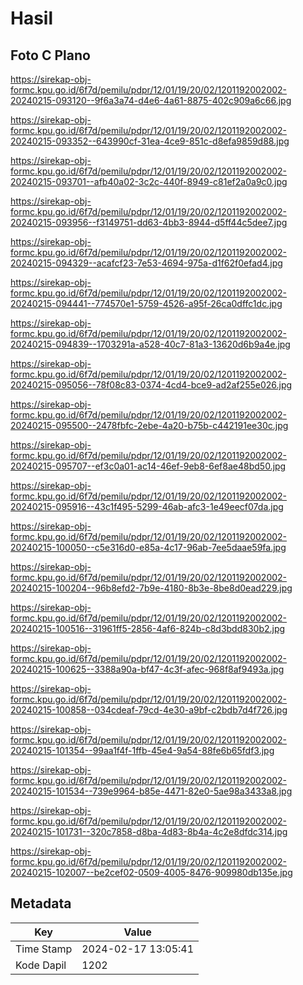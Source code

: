 # Hasil

## Foto C Plano

https://sirekap-obj-formc.kpu.go.id/6f7d/pemilu/pdpr/12/01/19/20/02/1201192002002-20240215-093120--9f6a3a74-d4e6-4a61-8875-402c909a6c66.jpg

https://sirekap-obj-formc.kpu.go.id/6f7d/pemilu/pdpr/12/01/19/20/02/1201192002002-20240215-093352--643990cf-31ea-4ce9-851c-d8efa9859d88.jpg

https://sirekap-obj-formc.kpu.go.id/6f7d/pemilu/pdpr/12/01/19/20/02/1201192002002-20240215-093701--afb40a02-3c2c-440f-8949-c81ef2a0a9c0.jpg

https://sirekap-obj-formc.kpu.go.id/6f7d/pemilu/pdpr/12/01/19/20/02/1201192002002-20240215-093956--f3149751-dd63-4bb3-8944-d5ff44c5dee7.jpg

https://sirekap-obj-formc.kpu.go.id/6f7d/pemilu/pdpr/12/01/19/20/02/1201192002002-20240215-094329--acafcf23-7e53-4694-975a-d1f62f0efad4.jpg

https://sirekap-obj-formc.kpu.go.id/6f7d/pemilu/pdpr/12/01/19/20/02/1201192002002-20240215-094441--774570e1-5759-4526-a95f-26ca0dffc1dc.jpg

https://sirekap-obj-formc.kpu.go.id/6f7d/pemilu/pdpr/12/01/19/20/02/1201192002002-20240215-094839--1703291a-a528-40c7-81a3-13620d6b9a4e.jpg

https://sirekap-obj-formc.kpu.go.id/6f7d/pemilu/pdpr/12/01/19/20/02/1201192002002-20240215-095056--78f08c83-0374-4cd4-bce9-ad2af255e026.jpg

https://sirekap-obj-formc.kpu.go.id/6f7d/pemilu/pdpr/12/01/19/20/02/1201192002002-20240215-095500--2478fbfc-2ebe-4a20-b75b-c442191ee30c.jpg

https://sirekap-obj-formc.kpu.go.id/6f7d/pemilu/pdpr/12/01/19/20/02/1201192002002-20240215-095707--ef3c0a01-ac14-46ef-9eb8-6ef8ae48bd50.jpg

https://sirekap-obj-formc.kpu.go.id/6f7d/pemilu/pdpr/12/01/19/20/02/1201192002002-20240215-095916--43c1f495-5299-46ab-afc3-1e49eecf07da.jpg

https://sirekap-obj-formc.kpu.go.id/6f7d/pemilu/pdpr/12/01/19/20/02/1201192002002-20240215-100050--c5e316d0-e85a-4c17-96ab-7ee5daae59fa.jpg

https://sirekap-obj-formc.kpu.go.id/6f7d/pemilu/pdpr/12/01/19/20/02/1201192002002-20240215-100204--96b8efd2-7b9e-4180-8b3e-8be8d0ead229.jpg

https://sirekap-obj-formc.kpu.go.id/6f7d/pemilu/pdpr/12/01/19/20/02/1201192002002-20240215-100516--31961ff5-2856-4af6-824b-c8d3bdd830b2.jpg

https://sirekap-obj-formc.kpu.go.id/6f7d/pemilu/pdpr/12/01/19/20/02/1201192002002-20240215-100625--3388a90a-bf47-4c3f-afec-968f8af9493a.jpg

https://sirekap-obj-formc.kpu.go.id/6f7d/pemilu/pdpr/12/01/19/20/02/1201192002002-20240215-100858--034cdeaf-79cd-4e30-a9bf-c2bdb7d4f726.jpg

https://sirekap-obj-formc.kpu.go.id/6f7d/pemilu/pdpr/12/01/19/20/02/1201192002002-20240215-101354--99aa1f4f-1ffb-45e4-9a54-88fe6b65fdf3.jpg

https://sirekap-obj-formc.kpu.go.id/6f7d/pemilu/pdpr/12/01/19/20/02/1201192002002-20240215-101534--739e9964-b85e-4471-82e0-5ae98a3433a8.jpg

https://sirekap-obj-formc.kpu.go.id/6f7d/pemilu/pdpr/12/01/19/20/02/1201192002002-20240215-101731--320c7858-d8ba-4d83-8b4a-4c2e8dfdc314.jpg

https://sirekap-obj-formc.kpu.go.id/6f7d/pemilu/pdpr/12/01/19/20/02/1201192002002-20240215-102007--be2cef02-0509-4005-8476-909980db135e.jpg


## Metadata

| Key        | Value               |
| ---------- | ------------------- |
| Time Stamp | 2024-02-17 13:05:41 |
| Kode Dapil | 1202                |



